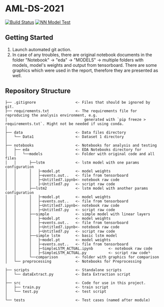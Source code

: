 # AML-DS-2021

[![Build Status](https://github.com/Gci04/AML-DS-2021/actions/workflows/setup.yml/badge.svg)](https://github.com/Gci04/AML-DS-2021/actions/workflows/setup.yml)
[![NN Model Test](https://github.com/Gci04/AML-DS-2021/actions/workflows/neuralNet.yml/badge.svg)](https://github.com/Gci04/AML-DS-2021/actions/workflows/neuralNet.yml)


## Getting Started

1. Launch automated git action.
2. In case of any troubles, there are original notebook documents in the folder "Notebook" -> "eda" -> "MODELS" -> multiple folders with models, model's weights and output from tensorboard. There are some graphics which were used in the report, therefore they are presented as well.


## Repository Structure

```
├── .gitignore               	<- Files that should be ignored by git.
├── requirements.txt         	<- The requirements file for reproducing the analysis environment, e.g.
│                               	generated with `pip freeze > requirements.txt`. Might not be needed if using conda.
│
├── data                     	<- Data files directory
│   └── Data1                	<- Dataset 1 directory
│
├── notebooks                	<- Notebooks for analysis and testing
│   ├── eda                  	<- EDA Notebooks directory for
│   │   └──models            	<- Folder with original code and all files 
│   │      ├──lstm           	<- lstm model with one params configuration
│   │      │   ├─model.pt    	<- model weights
│   │      │   ├─events.out..	<- file from tensorboard
│   │      │   ├─Untitled7.ipynb<- notebook raw code
│   │      │   ├─Untitled7.py   <- script raw code
│   │      ├──lstm2          	<- lstm model with another params configuration
│   │      │   ├─model.pt    	<- model weights 
│   │      │   ├─events.out..	<- file from tensorboard
│   │      │   ├─Untitled7.ipynb<- notebook raw code
│   │      │   ├─Untitled7.py   <- script raw code
│   │      ├──simple          	<- simple model with linear layers
│   │      │   ├─model.pt    	<- model weights 
│   │      │   ├─events.out..	<- file from tensorboard 
│   │      │   ├─Untitled7.ipynb<- notebook raw code
│   │      │   ├─Untitled7.py   <- script raw code
│   │      ├──simple lstm       <- basic lstm model
│   │      │   ├─model.pt    	<- model weights 
│   │      │   ├─events.out..	<- file from tensorboard
│   │      │   ├─SimpleLSTM_ACTUAL.ipynb       <- notebook raw code
│   │      │   ├─SimpleLSTM_ACTUAL.py          <- script raw code└
│   │      └──comparison        <- folder with graphics for comparison
│   └── preprocessing        	<- Notebooks for Preprocessing

├── scripts                  	<- Standalone scripts
│   └── dataExtract.py       	<- Data Extraction script
│
├── src                      	<- Code for use in this project.
│   ├── train.py             	<- train script
│   └── test.py              	<- test script
│
└── tests                    	<- Test cases (named after module)
```

